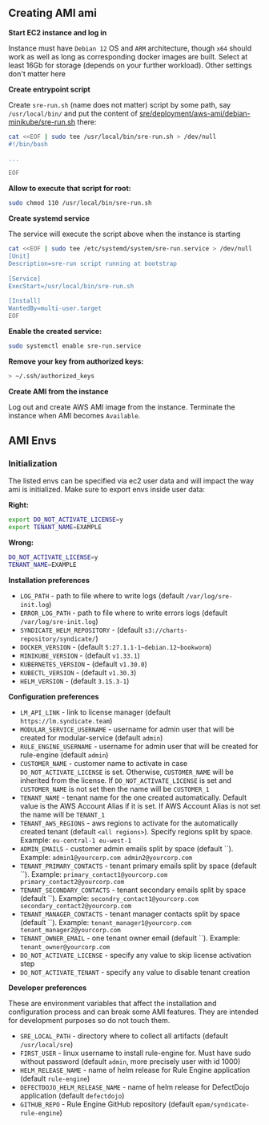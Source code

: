 

## Creating AMI ami

**Start EC2 instance and log in**

Instance must have `Debian 12` OS and `ARM` architecture, though `x64` should work as well as long as 
corresponding docker images are built. Select at least 16Gb for storage (depends on your further workload). Other settings
don't matter here


**Create entrypoint script**

Create `sre-run.sh` (name does not matter) script by some path, say `/usr/local/bin/` and put the content of [sre/deployment/aws-ami/debian-minikube/sre-run.sh](./sre-run.sh) there:

```bash
cat <<EOF | sudo tee /usr/local/bin/sre-run.sh > /dev/null
#!/bin/bash

...

EOF
```

**Allow to execute that script for root:**

```bash
sudo chmod 110 /usr/local/bin/sre-run.sh
```

**Create systemd service**

The service will execute the script above when the instance is starting

```bash
cat <<EOF | sudo tee /etc/systemd/system/sre-run.service > /dev/null
[Unit]
Description=sre-run script running at bootstrap
 
[Service]
ExecStart=/usr/local/bin/sre-run.sh
 
[Install]
WantedBy=multi-user.target
EOF
```

**Enable the created service:**

```bash
sudo systemctl enable sre-run.service
```

**Remove your key from authorized keys:**

```bash
> ~/.ssh/authorized_keys
```

**Create AMI from the instance**

Log out and create AWS AMI image from the instance. Terminate the instance when AMI becomes `Available`.


## AMI Envs


### Initialization

The listed envs can be specified via ec2 user data and will impact the way ami is initialized. Make sure to export envs 
inside user data:

**Right:**
```bash
export DO_NOT_ACTIVATE_LICENSE=y
export TENANT_NAME=EXAMPLE
```

**Wrong:**
```bash
DO_NOT_ACTIVATE_LICENSE=y
TENANT_NAME=EXAMPLE
```

**Installation preferences**
- `LOG_PATH` - path to file where to write logs (default `/var/log/sre-init.log`)
- `ERROR_LOG_PATH` - path to file where to write errors logs (default `/var/log/sre-init.log`)
- `SYNDICATE_HELM_REPOSITORY` - (default `s3://charts-repository/syndicate/`)
- `DOCKER_VERSION` - (default `5:27.1.1-1~debian.12~bookworm`)
- `MINIKUBE_VERSION` - (default `v1.33.1`)
- `KUBERNETES_VERSION` - (default `v1.30.0`)
- `KUBECTL_VERSION` - (default `v1.30.3`)
- `HELM_VERSION` - (default `3.15.3-1`)

**Configuration preferences**
- `LM_API_LINK` - link to license manager (default `https://lm.syndicate.team`)
- `MODULAR_SERVICE_USERNAME` - username for admin user that will be created for modular-service (default `admin`)
- `RULE_ENGINE_USERNAME` - username for admin user that will be created for rule-engine (default `admin`)
- `CUSTOMER_NAME` - customer name to activate in case `DO_NOT_ACTIVATE_LICENSE` is set. Otherwise, `CUSTOMER_NAME` will be inherited from the license. If `DO_NOT_ACTIVATE_LICENSE` is set and `CUSTOMER_NAME` is not set then the name will be `CUSTOMER_1`
- `TENANT_NAME` - tenant name for the one created automatically. Default value is the AWS Account Alias if it is set. If AWS Account Alias is not set the name will be `TENANT_1`
- `TENANT_AWS_REGIONS` - aws regions to activate for the automatically created tenant (default `<all regions>`). Specify regions split by space. Example: `eu-central-1 eu-west-1`
- `ADMIN_EMAILS` - customer admin emails split by space (default ``). Example: `admin1@yourcorp.com admin2@yourcorp.com`
- `TENANT_PRIMARY_CONTACTS` - tenant primary emails split by space (default ``). Example: `primary_contact1@yourcorp.com primary_contact2@yourcorp.com`
- `TENANT_SECONDARY_CONTACTS` - tenant secondary emails split by space (default ``). Example: `secondry_contact1@yourcorp.com secondary_contact2@yourcorp.com`
- `TENANT_MANAGER_CONTACTS` - tenant manager contacts split by space (default ``). Example: `tenant_manager1@yourcorp.com tenant_manager2@yourcorp.com`
- `TENANT_OWNER_EMAIL` - one tenant owner email (default ``). Example: `tenant_owner@yourcorp.com`
- `DO_NOT_ACTIVATE_LICENSE` - specify any value to skip license activation step
- `DO_NOT_ACTIVATE_TENANT` - specify any value to disable tenant creation

**Developer preferences**

These are environment variables that affect the installation and configuration process and can break some AMI features. 
They are intended for development purposes so do not touch them.

- `SRE_LOCAL_PATH` - directory where to collect all artifacts (default `/usr/local/sre`)
- `FIRST_USER` - linux username to install rule-engine for. Must have sudo without password (default `admin`, more precisely user with id 1000)
- `HELM_RELEASE_NAME` - name of helm release for Rule Engine application (default `rule-engine`)
- `DEFECTDOJO_HELM_RELEASE_NAME` - name of helm release for DefectDojo application (default `defectdojo`)
- `GITHUB_REPO` - Rule Engine GitHub repository (default `epam/syndicate-rule-engine`)
